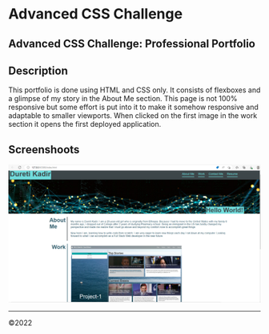 # Advanced CSS Challenge
## Advanced CSS Challenge: Professional Portfolio

## Description
This portfolio is done using HTML and CSS only. It consists of flexboxes and a glimpse of my story in the About Me section. This page is not 100% responsive but some effort is put into it to make it somehow responsive and adaptable to smaller viewports. When clicked on the first image in the work section it opens the first deployed application. 

## Screenshoots
![](assets/Screenshot_20221228_053322.png)
 
---------

&copy;2022
